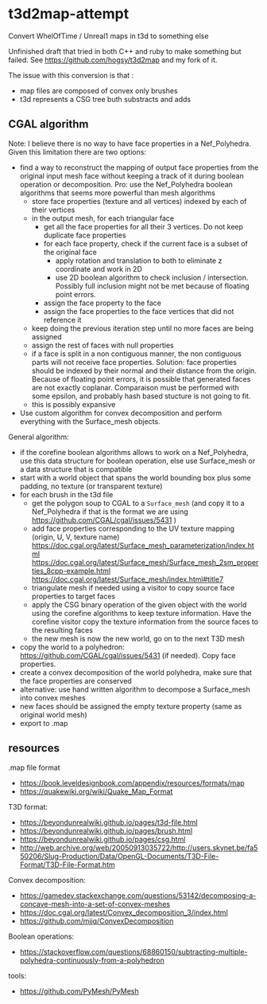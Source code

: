 # t3d2map-attempt
Convert WhelOfTime / Unreal1 maps in t3d to something else

Unfinished draft that tried in both C++ and ruby to make something but failed. See https://github.com/hogsy/t3d2map and my fork of it.

The issue with this conversion is that : 

- map files are composed of convex only brushes
- t3d represents a CSG tree buth substracts and adds

## CGAL algorithm

Note: I believe there is no way to have face properties in a Nef_Polyhedra. Given this limitation there are two options:

- find a way to reconstruct the mapping of output face properties from the original input mesh face without keeping a track of it during boolean operation or decomposition. Pro: use the Nef_Polyhedra boolean algorithms that seems more powerful than mesh algorithms
   - store face properties (texture and all vertices) indexed by each of their vertices
   - in the output mesh, for each triangular face
       - get all the face properties for all their 3 vertices. Do not keep duplicate face properties
       - for each face property, check if the current face is a subset of the original face
           - apply rotation and translation to both to eliminate z coordinate and work in 2D
           - use 2D boolean algorithm to check inclusion / intersection. Possibly full inclusion might not be met because of floating point errors.
       - assign the face property to the face
       - assign the face properties to the face vertices that did not reference it
   - keep doing the previous iteration step until no more faces are being assigned
   - assign the rest of faces with null properties
   - if a face is split in a non contiguous manner, the non contiguous parts will not receive face properties. Solution: face properties should be indexed by their normal and their distance from the origin. Because of floating point errors, it is possible that generated faces are not exactly coplanar. Comparaison must be performed with some epsilon, and probably hash based stucture is not going to fit.
   - this is possibly expansive
- Use custom algorithm for convex decomposition and perform everything with the Surface_mesh objects.

General algorithm:

- if the corefine boolean algorithms allows to work on a Nef_Polyhedra, use this data structure for boolean operation, else use Surface_mesh or a data structure that is compatible
- start with a world object that spans the world bounding box plus some padding, no texture (or transparent texture)
- for each brush in the t3d file
    - get the polygon soup to CGAL to a `Surface_mesh` (and copy it to a Nef_Polyhedra if that is the format we are using https://github.com/CGAL/cgal/issues/5431 )
    - add face properties corresponding to the UV texture mapping (origin, U, V, texture name) https://doc.cgal.org/latest/Surface_mesh_parameterization/index.html https://doc.cgal.org/latest/Surface_mesh/Surface_mesh_2sm_properties_8cpp-example.html https://doc.cgal.org/latest/Surface_mesh/index.html#title7
    - triangulate mesh if needed using a visitor to copy source face properties to target faces
    - apply the CSG binary operation of the given object with the world using the corefine algorithms to keep texture information. Have the corefine visitor copy the texture information from the source faces to the resulting faces
    - the new mesh is now the new world, go on to the next T3D mesh
- copy the world to a polyhedron: https://github.com/CGAL/cgal/issues/5431 (if needed). Copy face properties.
- create a convex decomposition of the world polyhedra, make sure that the face properties are conserved
- alternative: use hand written algorithm to decompose a Surface_mesh into convex meshes
- new faces should be assigned the empty texture property (same as original world mesh)
- export to .map

## resources

.map file format

- https://book.leveldesignbook.com/appendix/resources/formats/map
- https://quakewiki.org/wiki/Quake_Map_Format

T3D format:

- https://beyondunrealwiki.github.io/pages/t3d-file.html
- https://beyondunrealwiki.github.io/pages/brush.html
- https://beyondunrealwiki.github.io/pages/csg.html
- http://web.archive.org/web/20050913035722/http://users.skynet.be/fa550206/Slug-Production/Data/OpenGL-Documents/T3D-File-Format/T3D-File-Format.htm

Convex decomposition:

- https://gamedev.stackexchange.com/questions/53142/decomposing-a-concave-mesh-into-a-set-of-convex-meshes
- https://doc.cgal.org/latest/Convex_decomposition_3/index.html
- https://github.com/mjjq/ConvexDecomposition

Boolean operations:

- https://stackoverflow.com/questions/68860150/subtracting-multiple-polyhedra-continuously-from-a-polyhedron

tools:

- https://github.com/PyMesh/PyMesh
